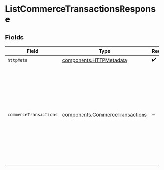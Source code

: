 # ListCommerceTransactionsResponse


## Fields

| Field                                                                                                                                                                                                         | Type                                                                                                                                                                                                          | Required                                                                                                                                                                                                      | Description                                                                                                                                                                                                   | Example                                                                                                                                                                                                       |
| ------------------------------------------------------------------------------------------------------------------------------------------------------------------------------------------------------------- | ------------------------------------------------------------------------------------------------------------------------------------------------------------------------------------------------------------- | ------------------------------------------------------------------------------------------------------------------------------------------------------------------------------------------------------------- | ------------------------------------------------------------------------------------------------------------------------------------------------------------------------------------------------------------- | ------------------------------------------------------------------------------------------------------------------------------------------------------------------------------------------------------------- |
| `httpMeta`                                                                                                                                                                                                    | [components.HTTPMetadata](../../models/components/httpmetadata.md)                                                                                                                                            | :heavy_check_mark:                                                                                                                                                                                            | N/A                                                                                                                                                                                                           |                                                                                                                                                                                                               |
| `commerceTransactions`                                                                                                                                                                                        | [components.CommerceTransactions](../../models/components/commercetransactions.md)                                                                                                                            | :heavy_minus_sign:                                                                                                                                                                                            | OK                                                                                                                                                                                                            | {<br/>"pageNumber": 1,<br/>"pageSize": 10,<br/>"totalResults": 1,<br/>"_links": {<br/>"self": {<br/>"href": "/companies/{id}/data/{dataType}"<br/>},<br/>"current": {<br/>"href": "/companies/{id}/data/{dataType}?page=1\u0026pageSize=10"<br/>}<br/>}<br/>} |